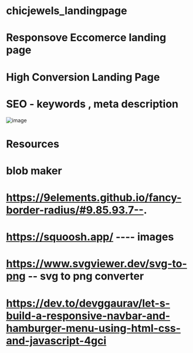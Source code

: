 # chicjewels_landingpage
# Responsove Eccomerce landing page 
# High Conversion Landing Page 
# SEO - keywords , meta description 
![image](https://github.com/RiyaDevelops/chicjewels_landingpage-v2/assets/101432905/1f9e82b5-992e-481f-954a-0e954096d735)


# Resources 
# blob maker 
# https://9elements.github.io/fancy-border-radius/#9.85.93.7--. 
# https://squoosh.app/ ---- images
# https://www.svgviewer.dev/svg-to-png -- svg to png converter
# https://dev.to/devggaurav/let-s-build-a-responsive-navbar-and-hamburger-menu-using-html-css-and-javascript-4gci
